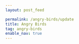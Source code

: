 ```yaml
---
layout: post_feed

permalink: /angry-birds/update
title: Angry Birds
tag: angry-birds
enable_nav: true
---
```

